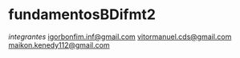 # fundamentosBDifmt2

*integrantes*
igorbonfim.inf@gmail.com
vitormanuel.cds@gmail.com
maikon.kenedy112@gmail.com
